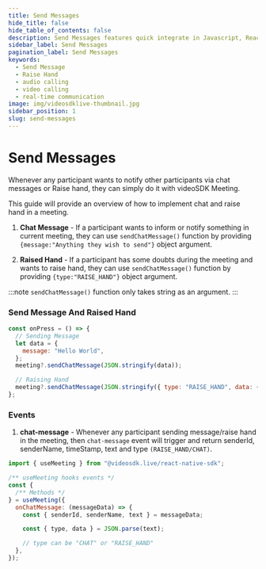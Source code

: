 ```yaml
---
title: Send Messages
hide_title: false
hide_table_of_contents: false
description: Send Messages features quick integrate in Javascript, React JS, Android, IOS, React Native, Flutter with Video SDK to add live video & audio conferencing to your applications.
sidebar_label: Send Messages
pagination_label: Send Messages
keywords:
  - Send Message
  - Raise Hand
  - audio calling
  - video calling
  - real-time communication
image: img/videosdklive-thumbnail.jpg
sidebar_position: 1
slug: send-messages
---
```


# Send Messages

Whenever any participant wants to notify other participants via chat messages or Raise hand, they can simply do it with videoSDK Meeting.

This guide will provide an overview of how to implement chat and raise hand in a meeting.

1. **Chat Message** - If a participant wants to inform or notify something in current meeting, they can use `sendChatMessage()` function by providing `{message:"Anything they wish to send"}` object argument.

2. **Raised Hand** - If a participant has some doubts during the meeting and wants to raise hand, they can use `sendChatMessage()` function by providing `{type:"RAISE_HAND"}` object argument.

:::note
`sendChatMessage()` function only takes string as an argument.
:::

### Send Message And Raised Hand


```js
const onPress = () => {
  // Sending Message
  let data = {
    message: "Hello World",
  };
  meeting?.sendChatMessage(JSON.stringify(data));

  // Raising Hand
  meeting?.sendChatMessage(JSON.stringify({ type: "RAISE_HAND", data: {} }));
};
```

### Events

1. **chat-message** - Whenever any participant sending message/raise hand in the meeting, then `chat-message` event will trigger and return senderId, senderName, timeStamp, text and type `(RAISE_HAND/CHAT)`.


```js
import { useMeeting } from "@videosdk.live/react-native-sdk";

/** useMeeting hooks events */
const {
  /** Methods */
} = useMeeting({
  onChatMessage: (messageData) => {
    const { senderId, senderName, text } = messageData;

    const { type, data } = JSON.parse(text);

    // type can be "CHAT" or "RAISE_HAND"
  },
});
```
